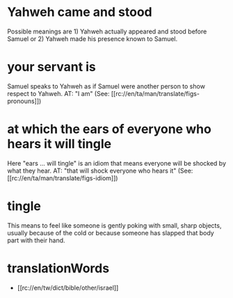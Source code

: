 # Yahweh came and stood

Possible meanings are 1) Yahweh actually appeared and stood before Samuel or 2) Yahweh made his presence known to Samuel.

# your servant is

Samuel speaks to Yahweh as if Samuel were another person to show respect to Yahweh. AT: "I am" (See: [[rc://en/ta/man/translate/figs-pronouns]])

# at which the ears of everyone who hears it will tingle

Here "ears ... will tingle" is an idiom that means everyone will be shocked by what they hear. AT: "that will shock everyone who hears it" (See: [[rc://en/ta/man/translate/figs-idiom]])

# tingle

This means to feel like someone is gently poking with small, sharp objects, usually because of the cold or because someone has slapped that body part with their hand.

# translationWords

* [[rc://en/tw/dict/bible/other/israel]]
